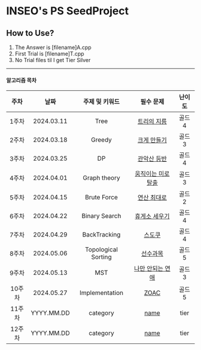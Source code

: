 # INSEO's PS SeedProject
## How to Use?
1. The Answer is  [filename]A.cpp
2. First Trial is [filename]T.cpp
3. No Trial files til I get Tier Silver
---
#### 알고리즘 목차
| 주차 | 날짜 | 주제 및 키워드 | 필수 문제 | 난이도 |
|:---------:|:---------:|:---------:|:---------:|:---------:|
|1주차| 2024.03.11 | Tree | [트리의 지름](https://www.acmicpc.net/problem/1967) | 골드 4 |
|2주차| 2024.03.18 | Greedy | [크게 만들기](https://www.acmicpc.net/problem/2812) | 골드 3 |  
|3주차| 2024.03.25 | DP | [관악산 등반](https://www.acmicpc.net/problem/14699) | 골드 4 |   
|4주차| 2024.04.01 | Graph theory | [움직이는 미로 탈출](https://www.acmicpc.net/problem/16954) | 골드3 |
|5주차| 2024.04.15 | Brute Force | [연산 최대로](https://www.acmicpc.net/problem/21943) | 골드2 |
|6주차| 2024.04.22 | Binary Search | [휴게소 세우기](https://www.acmicpc.net/problem/1477) | 골드4 |
|7주차| 2024.04.29 | BackTracking | [스도쿠](https://www.acmicpc.net/problem/2580) | 골드4 |
|8주차| 2024.05.06 | Topological Sorting | [선수과목](https://www.acmicpc.net/problem/14567) | 골드 5 |
|9주차| 2024.05.13 | MST | [나만 안되는 연애](https://www.acmicpc.net/problem/14621) | 골드 3 |
|10주차| 2024.05.27 | Implementation | [ZOAC](https://www.acmicpc.net/problem/16719) | 골드 5 |
|11주차| YYYY.MM.DD | category | [name](link) | tier |
|12주차| YYYY.MM.DD | category | [name](link) | tier |